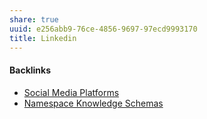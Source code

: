```yaml
---
share: true
uuid: e256abb9-76ce-4856-9697-97ecd9993170
title: Linkedin
---
```

#### Backlinks

* [Social Media Platforms](/5e30f762-9b65-479a-9d72-e84a5d9e12da)
* [Namespace Knowledge Schemas](/98674655-97b4-4c2d-a7ce-4ae6967044ac)